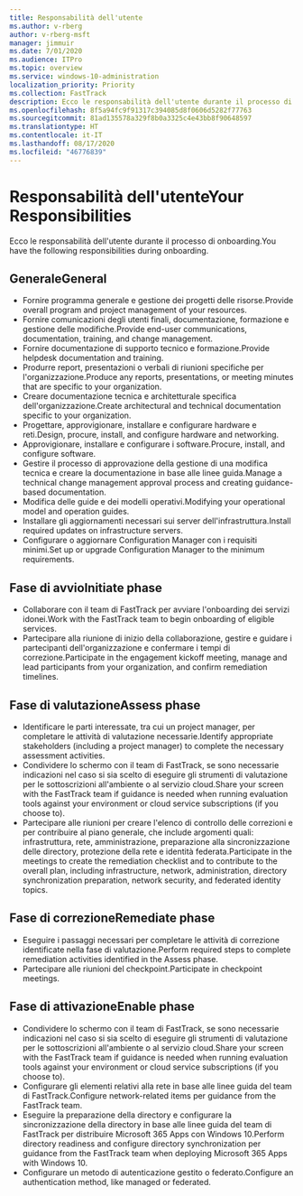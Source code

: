 ```yaml
---
title: Responsabilità dell'utente
ms.author: v-rberg
author: v-rberg-msft
manager: jimmuir
ms.date: 7/01/2020
ms.audience: ITPro
ms.topic: overview
ms.service: windows-10-administration
localization_priority: Priority
ms.collection: FastTrack
description: Ecco le responsabilità dell'utente durante il processo di onboarding di Windows 10.
ms.openlocfilehash: 8f5a94fc9f91317c394085d8f0606d5282f77763
ms.sourcegitcommit: 81ad135578a329f8b0a3325c4e43bb8f90648597
ms.translationtype: HT
ms.contentlocale: it-IT
ms.lasthandoff: 08/17/2020
ms.locfileid: "46776839"
---
```

# <a name="your-responsibilities"></a><span data-ttu-id="435a6-103">Responsabilità dell'utente</span><span class="sxs-lookup"><span data-stu-id="435a6-103">Your Responsibilities</span></span>

<span data-ttu-id="435a6-104">Ecco le responsabilità dell'utente durante il processo di onboarding.</span><span class="sxs-lookup"><span data-stu-id="435a6-104">You have the following responsibilities during onboarding.</span></span>

## <a name="general"></a><span data-ttu-id="435a6-105">Generale</span><span class="sxs-lookup"><span data-stu-id="435a6-105">General</span></span>

- <span data-ttu-id="435a6-106">Fornire programma generale e gestione dei progetti delle risorse.</span><span class="sxs-lookup"><span data-stu-id="435a6-106">Provide overall program and project management of your resources.</span></span>
- <span data-ttu-id="435a6-107">Fornire comunicazioni degli utenti finali, documentazione, formazione e gestione delle modifiche.</span><span class="sxs-lookup"><span data-stu-id="435a6-107">Provide end-user communications, documentation, training, and change management.</span></span>
- <span data-ttu-id="435a6-108">Fornire documentazione di supporto tecnico e formazione.</span><span class="sxs-lookup"><span data-stu-id="435a6-108">Provide helpdesk documentation and training.</span></span>
- <span data-ttu-id="435a6-109">Produrre report, presentazioni o verbali di riunioni specifiche per l'organizzazione.</span><span class="sxs-lookup"><span data-stu-id="435a6-109">Produce any reports, presentations, or meeting minutes that are specific to your organization.</span></span>
- <span data-ttu-id="435a6-110">Creare documentazione tecnica e architetturale specifica dell'organizzazione.</span><span class="sxs-lookup"><span data-stu-id="435a6-110">Create architectural and technical documentation specific to your organization.</span></span>
- <span data-ttu-id="435a6-111">Progettare, approvigionare, installare e configurare hardware e reti.</span><span class="sxs-lookup"><span data-stu-id="435a6-111">Design, procure, install, and configure hardware and networking.</span></span>
- <span data-ttu-id="435a6-112">Approvigionare, installare e configurare i software.</span><span class="sxs-lookup"><span data-stu-id="435a6-112">Procure, install, and configure software.</span></span>
- <span data-ttu-id="435a6-113">Gestire il processo di approvazione della gestione di una modifica tecnica e creare la documentazione in base alle linee guida.</span><span class="sxs-lookup"><span data-stu-id="435a6-113">Manage a technical change management approval process and creating guidance-based documentation.</span></span>
- <span data-ttu-id="435a6-114">Modifica delle guide e dei modelli operativi.</span><span class="sxs-lookup"><span data-stu-id="435a6-114">Modifying your operational model and operation guides.</span></span>
- <span data-ttu-id="435a6-115">Installare gli aggiornamenti necessari sui server dell'infrastruttura.</span><span class="sxs-lookup"><span data-stu-id="435a6-115">Install required updates on infrastructure servers.</span></span>
- <span data-ttu-id="435a6-116">Configurare o aggiornare Configuration Manager con i requisiti minimi.</span><span class="sxs-lookup"><span data-stu-id="435a6-116">Set up or upgrade Configuration Manager to the minimum requirements.</span></span>

## <a name="initiate-phase"></a><span data-ttu-id="435a6-117">Fase di avvio</span><span class="sxs-lookup"><span data-stu-id="435a6-117">Initiate phase</span></span>

- <span data-ttu-id="435a6-118">Collaborare con il team di FastTrack per avviare l'onboarding dei servizi idonei.</span><span class="sxs-lookup"><span data-stu-id="435a6-118">Work with the FastTrack team to begin onboarding of eligible services.</span></span>
- <span data-ttu-id="435a6-119">Partecipare alla riunione di inizio della collaborazione, gestire e guidare i partecipanti dell'organizzazione e confermare i tempi di correzione.</span><span class="sxs-lookup"><span data-stu-id="435a6-119">Participate in the engagement kickoff meeting, manage and lead participants from your organization, and confirm remediation timelines.</span></span>

## <a name="assess-phase"></a><span data-ttu-id="435a6-120">Fase di valutazione</span><span class="sxs-lookup"><span data-stu-id="435a6-120">Assess phase</span></span>

- <span data-ttu-id="435a6-121">Identificare le parti interessate, tra cui un project manager, per completare le attività di valutazione necessarie.</span><span class="sxs-lookup"><span data-stu-id="435a6-121">Identify appropriate stakeholders (including a project manager) to complete the necessary assessment activities.</span></span>
- <span data-ttu-id="435a6-122">Condividere lo schermo con il team di FastTrack, se sono necessarie indicazioni nel caso si sia scelto di eseguire gli strumenti di valutazione per le sottoscrizioni all'ambiente o al servizio cloud.</span><span class="sxs-lookup"><span data-stu-id="435a6-122">Share your screen with the FastTrack team if guidance is needed when running evaluation tools against your environment or cloud service subscriptions (if you choose to).</span></span>
- <span data-ttu-id="435a6-123">Partecipare alle riunioni per creare l'elenco di controllo delle correzioni e per contribuire al piano generale, che include argomenti quali: infrastruttura, rete, amministrazione, preparazione alla sincronizzazione delle directory, protezione della rete e identità federata.</span><span class="sxs-lookup"><span data-stu-id="435a6-123">Participate in the meetings to create the remediation checklist and to contribute to the overall plan, including infrastructure, network, administration, directory synchronization preparation, network security, and federated identity topics.</span></span>

## <a name="remediate-phase"></a><span data-ttu-id="435a6-124">Fase di correzione</span><span class="sxs-lookup"><span data-stu-id="435a6-124">Remediate phase</span></span>

- <span data-ttu-id="435a6-125">Eseguire i passaggi necessari per completare le attività di correzione identificate nella fase di valutazione.</span><span class="sxs-lookup"><span data-stu-id="435a6-125">Perform required steps to complete remediation activities identified in the Assess phase.</span></span>
- <span data-ttu-id="435a6-126">Partecipare alle riunioni del checkpoint.</span><span class="sxs-lookup"><span data-stu-id="435a6-126">Participate in checkpoint meetings.</span></span>

## <a name="enable-phase"></a><span data-ttu-id="435a6-127">Fase di attivazione</span><span class="sxs-lookup"><span data-stu-id="435a6-127">Enable phase</span></span>

- <span data-ttu-id="435a6-128">Condividere lo schermo con il team di FastTrack, se sono necessarie indicazioni nel caso si sia scelto di eseguire gli strumenti di valutazione per le sottoscrizioni all'ambiente o al servizio cloud.</span><span class="sxs-lookup"><span data-stu-id="435a6-128">Share your screen with the FastTrack team if guidance is needed when running evaluation tools against your environment or cloud service subscriptions (if you choose to).</span></span>
- <span data-ttu-id="435a6-129">Configurare gli elementi relativi alla rete in base alle linee guida del team di FastTrack.</span><span class="sxs-lookup"><span data-stu-id="435a6-129">Configure network-related items per guidance from the FastTrack team.</span></span>
- <span data-ttu-id="435a6-130">Eseguire la preparazione della directory e configurare la sincronizzazione della directory in base alle linee guida del team di FastTrack per distribuire Microsoft 365 Apps con Windows 10.</span><span class="sxs-lookup"><span data-stu-id="435a6-130">Perform directory readiness and configure directory synchronization per guidance from the FastTrack team when deploying Microsoft 365 Apps with Windows 10.</span></span>
- <span data-ttu-id="435a6-131">Configurare un metodo di autenticazione gestito o federato.</span><span class="sxs-lookup"><span data-stu-id="435a6-131">Configure an authentication method, like managed or federated.</span></span>

